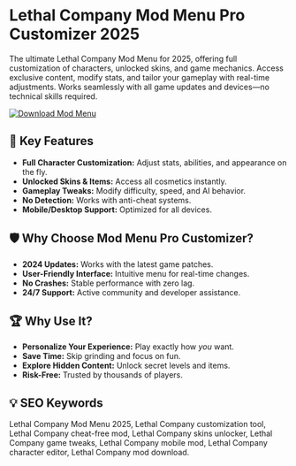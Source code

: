 # Lethal Company Mod Menu Pro Customizer 2025  

The ultimate Lethal Company Mod Menu for 2025, offering full customization of characters, unlocked skins, and game mechanics. Access exclusive content, modify stats, and tailor your gameplay with real-time adjustments. Works seamlessly with all game updates and devices—no technical skills required.  

[![Download Mod Menu](https://img.shields.io/badge/Download-Lethal_Company_Mod_Menu-blueviolet)](#)  

## 🎯 Key Features  
- **Full Character Customization:** Adjust stats, abilities, and appearance on the fly.  
- **Unlocked Skins & Items:** Access all cosmetics instantly.  
- **Gameplay Tweaks:** Modify difficulty, speed, and AI behavior.  
- **No Detection:** Works with anti-cheat systems.  
- **Mobile/Desktop Support:** Optimized for all devices.  

## 🛡 Why Choose Mod Menu Pro Customizer?  
- **2024 Updates:** Works with the latest game patches.  
- **User-Friendly Interface:** Intuitive menu for real-time changes.  
- **No Crashes:** Stable performance with zero lag.  
- **24/7 Support:** Active community and developer assistance.  

## 🏆 Why Use It?  
- **Personalize Your Experience:** Play exactly how *you* want.  
- **Save Time:** Skip grinding and focus on fun.  
- **Explore Hidden Content:** Unlock secret levels and items.  
- **Risk-Free:** Trusted by thousands of players.  

## 💡 SEO Keywords  
Lethal Company Mod Menu 2025, Lethal Company customization tool, Lethal Company cheat-free mod, Lethal Company skins unlocker, Lethal Company game tweaks, Lethal Company mobile mod, Lethal Company character editor, Lethal Company mod download.  
